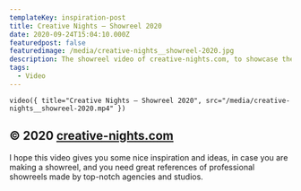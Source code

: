 ```yaml
---
templateKey: inspiration-post
title: Creative Nights — Showreel 2020
date: 2020-09-24T15:04:10.000Z
featuredpost: false
featuredimage: /media/creative-nights__showreel-2020.jpg
description: The showreel video of creative-nights.com, to showcase their featured projects and work on a gorgeous video.
tags:
  - Video
---
```


`video({ title="Creative Nights — Showreel 2020", src="/media/creative-nights__showreel-2020.mp4" })`

## © 2020 [creative-nights.com](https://www.creative-nights.com/)

I hope this video gives you some nice inspiration and ideas, in case you are making a showreel, and you need great references of professional showreels made by top-notch agencies and studios.
